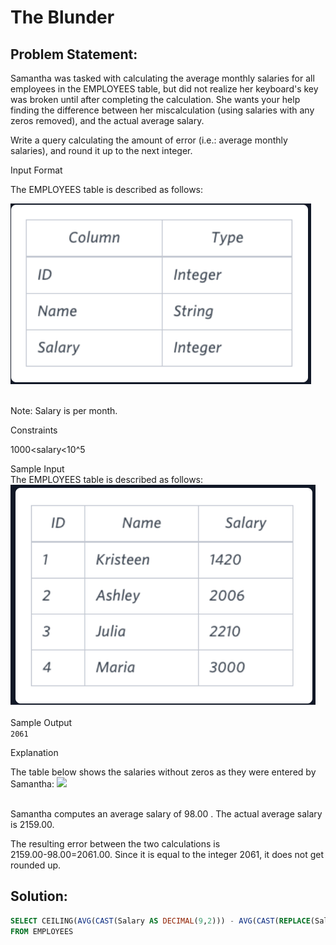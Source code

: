 # The Blunder
## Problem Statement:
Samantha was tasked with calculating the average monthly salaries for all employees in the EMPLOYEES table, but did not realize her keyboard's  key was broken until after completing the calculation. She wants your help finding the difference between her miscalculation (using salaries with any zeros removed), and the actual average salary.

Write a query calculating the amount of error (i.e.:  average monthly salaries), and round it up to the next integer.

Input Format

The EMPLOYEES table is described as follows:<br>

![](./Images/TheBlunder.PNG)<br><br>

Note: Salary is per month.

Constraints

1000<salary<10^5

Sample Input<br>
The EMPLOYEES table is described as follows:<br>
![](./Images/TheBlunder_data.PNG)<br><br>
Sample Output<br>
```2061```

Explanation

The table below shows the salaries without zeros as they were entered by Samantha:
![](./Images/TheBlunder_data1.PNG)<br><br>

Samantha computes an average salary of 98.00 . The actual average salary is 2159.00.

The resulting error between the two calculations is <br>
2159.00-98.00=2061.00. Since it is equal to the integer 2061, it does not get rounded up.<br>


## Solution:
```SQL
SELECT CEILING(AVG(CAST(Salary AS DECIMAL(9,2))) - AVG(CAST(REPLACE(Salary,0,'') AS DECIMAL(9,2))))
FROM EMPLOYEES

